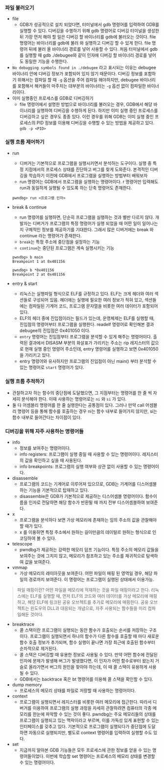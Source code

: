 ### 파일 불러오기
- file
	- GDB가 성공적으로 설치 되었다면, 터미널에서 gdb 명령어를 입력하여 GDB를 실행할 수 있다. 디버깅을 수행하기 위해 gdb 명령어로 디버깅 터미널을 생성한 뒤 가장 먼저 해야 할 일은 디버깅 할 바이너리를 gdb에 불러오는 것이다. file 명령어는 바이너리를 gdb에 불러 와 실행하고 디버깅 할 수 있게 한다. file 명령어 뒤에 불러 올 바이너리 경로를 넣어 사용할 수 있다. 처음 터미널에서 gdb를 실행할 때 gdb ./debugee와 같이 인자에 디버깅 할 바이너리 경로를 넣어도 동일한 기능을 수행한다. 
- `No debugging symbols found in ./debugee` 라고 표시되는 이유는 debugee 바이너리 안에 디버깅 정보가 포함되어 있지 않기 때문이다. 디버깅 정보를 포함하기 위해서는 컴파일 할 때 `-g` 옵션을 주어 컴파일 해야하지만, debugee 바이너리를 포함해서 해커들이 마주치는 대부분의 바이너리는 `-g` 옵션 없이 컴파일한 바이너리이다. 
- 이미 실행중인 프로세스를 GDB로 디버깅하기 
	- file 명령어에서 설명한 방법으로 바이너리를 불러오는 경우, GDB에서 해당 바이너리를 실행하여 디버깅을 수행하게 된다. 하지만 이미 실행 중인 프로세스를 디버깅하고 싶은 경우도 종종 있다. 이런 경우를 위해 GDB는 이미 실행 중인 프로세스의 PID 정보를 이용해 디버깅을 수행할 수 있는 방법을 제공하고 있다. `gdb -p <PID>`

### 실행 흐름 제어하기
- run 
	- 디버거는 기본적으로 프로그램을 실행시키면서 분석하는 도구이다. 실행 중 특정 지점에서의 프로세스 상태를 진단하고 버그를 찾게 도와준다. 본격적인 디버깅을 학습하기 이전에 GDB에서 프로그램을 실행하는 방법부터 배워보자 
	- run 명령어는 GDB에서 프로그램을 실행하는 명령어이다. r 명령어만 입력해도 run과 동일하게 실행될 수 있도록 하는 단축 명령어도 존재한다. 
	```gdb
	pwndbg> run <프로그램 인자>
	```

- break & continue
	- run 명령어를 실행하면, 단순히 프로그램을 실행하는 것과 별반 다르지 않다. 개발자는 디버거가 프로그램의 특정 명령어가 실행 되었을 때 어떤 일이 일어나는 지 구체적인 정보를 제공하기를 기대한다. 그래서 많은 디버거에는 break 와 continue 라는 명령어가 존재한다.
	- `break`는 특정 주소에 중단점을 설정하는 기능
	- `continue`는 중단된 프로그램은 계속 실행시키는 기능
	```gbd
	pwndbg> b main
	Breakpoint 1 at 0x401156

	pwndbg> b *0x401156
	Breakpoint 2 at 0x401156
	```

- entry & start
	- 리눅스는 실행파일 형식으로 ELF를 규정하고 있다. ELF는 크게 헤더와 여러 섹션들로 구성되어 있음. 헤더에는 실행에 필요한 여러 정보가 적혀 있고, 섹션들에는 컴파일된 기계어 코드, 프로그램 문자열을 비롯한 여러 데이터가 포함되어 있다. 
	- ELF의 헤더 중에 진입점이라는 필드가 있는데, 운영체제는 ELF를 실행할 때, 진입점의 명령어부터 프로그램을 실행한다. readelf 명령어로 확인해본 결과 debugee의 진입점은 0x401050 이다. 
	- `entry` 명령어는 진입점부터 프로그램을 분석할 수 있게 해주는 명령어이다. 출력된 결과에서 DISASM 부분의 화살표가 가리키는 주소는 rip 레지스터의 값으로 현재 실행 중인 명령어 주소인데, entry 명령어를 실행하고 보면 0x401050 을 가리키고 있다. 
	- entry 명령어와 유사하지만 프로그램의 진입점이 아닌 main() 부터 분석할 수 있는 명령어로 `start` 명령어가 있다. 

### 실행 흐름 추적하기
- 관찰하고자 하는 함수의 중단점에 도달했으면, 그 지점부터는 명령어를 한 줄 씩 자세히 분석해야 한다. 이때 사용하는 명령어로는 `ni` 와 `si` 가 있다. 
- 둘 다 어셈블리 명령어를 한 줄 실행한다는 공통점이 있다. 그러나 만약 call 어셈블리 명령어 등을 통해 함수를 호출하는 경우 ni는 함수 내부로 들어가지 않지만, si는 함수 내부로 들어간다는 차이점이 있다. 

### 디버깅을 위해 자주 사용하는 명령어들
- info
	- 정보를 보여주는 명령어이다. 
	- info registers: 프로그램이 실행 중일 때 사용할 수 있는 명령어이다. 레지스터의 값을 확인하고 싶을 때 사용된다. 
	- info breakpoints: 프로그램의 실행 여부와 상관 없이 사용할 수 있는 명령어이다. 
- disassemble
	- 프로그램의 코드는 기계어로 이루어져 있으므로, GDB는 기계어를 디스어셈블하는 기능을 기본적으로 탑재하고 있다. 
	- disassemble은 GDB가 기본적으로 제공하는 디스어셈블 명령어이다. 함수이름을 인자로 전달하면 해당 함수가 반환될 때 까지 전부 디스어셈블하여 보여준다. 
- x
	- 프로그램을 분석하다 보면 가상 메모리에 존재하는 임의 주소의 값을 관찰해야 할 때가 있다. 
	- x 를 이용하면 특정 주소에서 원하는 길이만큼의 데이털르 원하는 형식으로 인코딩하여 볼 수 있다. 
- telescope
	- pwndbg가 제공하는 강력한 메모리 덤프 기능이다. 특정 주소의 메모리 값들을 보여주는 것에 그치지 않고, 메모리가 참조하고 있는 주소를 재귀적으로 탐색하여 값을 보여준다. 
- vmmap
	- 가상 메모리의 레이아웃을 보여준다. 어떤 파일이 매핑 된 영역일 경우, 해당 파일의 경로까지 보여준다. 이 명령어는 프로그램이 실행된 상태에서 이용가능. 
>파일 매핑이란?
>어떤 파일을 메모리에 적재하는 것을 파일 매핑이라고 한다. 
>리눅스에는 ELF를 실행할 때, 먼저 ELF의 코드와 여러 데이터를 가상 메모리에 매핑하고, 해당 ELF에 링크된 공유 오브젝트를 추가로 메모리에 매핑한다. 공유 오브젝트는 윈도우의 DLL과 대응되는 개념으로, 자주 사용되는 함수들을 미리 컴파일해둔 것이다. 

- breaktrace
	- 콜 스택이란 프로그램이 실행되는 동안 함수가 호출되는 순서를 저장하는 구조이다. 프로그램이 실행되면서 하나의 함수가 다른 함수를 호출할 때 마다 새로운 함수 호출 정보가 추가되며, 함수 실행이 끝나면 가장 최근에 호출된 함수부터 순차적으로 제거된다. 
	- 콜 스택은 디버깅할 때 유용한 정보로 사용될 수 있다. 만약 어떤 함수에 전달된 인자에 문제가 발생해 버그가 발생했다면, 이 인자가 어떤 함수로부터 왔는지 거슬로 올라가면서 버그의 원인을 찾아야 하는데, 이 때 콜 스택이 유용하게 사용될 수 있다. 
	- GDB에서는 backtrace 혹은 bt 명령어를 이용해 콜 스택을 확인할 수 있다. 
- dump memory
	- 프로세스의 메모리 상태를 파일로 저장할 때 사용하는 명령어이다. 
- context
	- 프로그램이 실행되면서 레지스터를 비롯한 여러 메모리에 접근한다. 따라서 디버거를 이용하여 프로그램의 실행 과정을 자세히 관찰하려면 컴퓨터의 각종 메모리를 한눈에 파악할 수 있는 것이 좋다. pwndbg는 주요 메모리들의 상태를 프로그램이 실행되고 있는 맥락이라고 부르며, 이를 가독성 있게 표현할 수 있는 인터페이스를 갖추고 있다. 기본적으로 프로그램이 실행되다가 중단점에 도달하면 자동으로 실행되지만, 별도로 context 명령어를 입력하여 실행할 수도 있다. 
- set
	- 지금까지 알아본 GDB 기능들은 모두 프로세스에 관한 정보를 얻을 수 있는 명령어들이었다. 이번에 학습할 set 명령어는 프로세스의 메모리 상태를 변경할 수 있는 명령어이다. 
